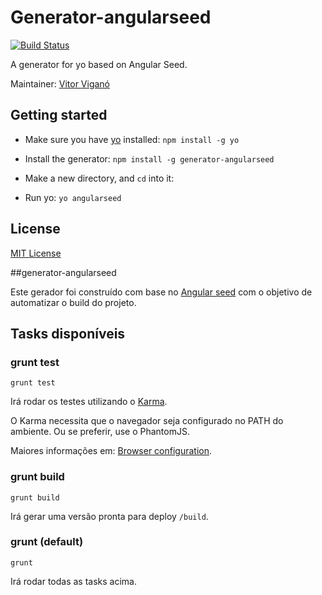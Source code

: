 # Generator-angularseed
[![Build Status](https://secure.travis-ci.org/vitorvigano/generator-angularseed.png?branch=master)](https://travis-ci.org/vitorvigano/generator-angularseed)

A generator for yo based on Angular Seed.

Maintainer: [Vitor Viganó](https://github.com/vitorvigano)

## Getting started

- Make sure you have [yo](https://github.com/yeoman/yo) installed: `npm install -g yo`

- Install the generator: `npm install -g generator-angularseed`

- Make a new directory, and `cd` into it:

- Run yo: `yo angularseed`

## License

[MIT License](http://en.wikipedia.org/wiki/MIT_License)

##generator-angularseed

Este gerador foi construído com base no [Angular seed](https://github.com/angular/angular-seed) com o objetivo de automatizar o build do projeto.

## Tasks disponíveis

### grunt test

`grunt test`

Irá rodar os testes utilizando o [Karma](http://karma-runner.github.io/).

O Karma necessita que o navegador seja configurado no PATH do ambiente. Ou se preferir, use o PhantomJS.

Maiores informações em: [Browser configuration](http://karma-runner.github.io/0.8/config/browsers.html).

### grunt build

`grunt build`

Irá gerar uma versão pronta para deploy `/build`.

### grunt (default)

`grunt`

Irá rodar todas as tasks acima.
